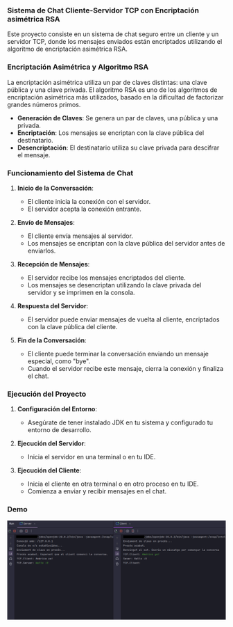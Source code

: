 ### Sistema de Chat Cliente-Servidor TCP con Encriptación asimétrica RSA

Este proyecto consiste en un sistema de chat seguro entre un cliente y un servidor TCP, donde los mensajes enviados están encriptados utilizando el algoritmo de encriptación asimétrica RSA.

### Encriptación Asimétrica y Algoritmo RSA

La encriptación asimétrica utiliza un par de claves distintas: una clave pública y una clave privada. El algoritmo RSA es uno de los algoritmos de encriptación asimétrica más utilizados, basado en la dificultad de factorizar grandes números primos.

- **Generación de Claves**: Se genera un par de claves, una pública y una privada.
- **Encriptación**: Los mensajes se encriptan con la clave pública del destinatario.
- **Desencriptación**: El destinatario utiliza su clave privada para descifrar el mensaje.


### Funcionamiento del Sistema de Chat

1. **Inicio de la Conversación**:
   - El cliente inicia la conexión con el servidor.
   - El servidor acepta la conexión entrante.

2. **Envío de Mensajes**:
   - El cliente envía mensajes al servidor.
   - Los mensajes se encriptan con la clave pública del servidor antes de enviarlos.

3. **Recepción de Mensajes**:
   - El servidor recibe los mensajes encriptados del cliente.
   - Los mensajes se desencriptan utilizando la clave privada del servidor y se imprimen en la consola.

4. **Respuesta del Servidor**:
   - El servidor puede enviar mensajes de vuelta al cliente, encriptados con la clave pública del cliente.

5. **Fin de la Conversación**:
   - El cliente puede terminar la conversación enviando un mensaje especial, como "bye".
   - Cuando el servidor recibe este mensaje, cierra la conexión y finaliza el chat.
  
### Ejecución del Proyecto

1. **Configuración del Entorno**:
   - Asegúrate de tener instalado JDK en tu sistema y configurado tu entorno de desarrollo.

2. **Ejecución del Servidor**:
   - Inicia el servidor en una terminal o en tu IDE.

3. **Ejecución del Cliente**:
   - Inicia el cliente en otra terminal o en otro proceso en tu IDE.
   - Comienza a enviar y recibir mensajes en el chat.

### Demo
![demostración de funcionamiento](images/demo.png)







